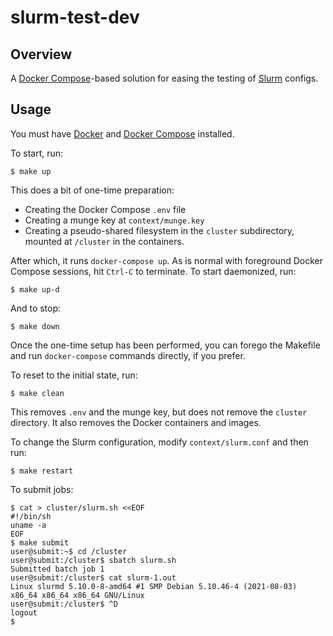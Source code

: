 # slurm-test-dev

## Overview

A [Docker Compose][docker-compose]-based solution for easing the testing of [Slurm][slurm] configs.

## Usage

You must have [Docker][get-docker] and [Docker Compose][docker-compose] installed.

To start, run:

```console
$ make up
```

This does a bit of one-time preparation:

- Creating the Docker Compose `.env` file
- Creating a munge key at `context/munge.key`
- Creating a pseudo-shared filesystem in the `cluster` subdirectory, mounted at `/cluster` in the containers.

After which, it runs `docker-compose up`. As is normal with foreground Docker Compose sessions, hit `Ctrl-C` to
terminate. To start daemonized, run:

```console
$ make up-d
```

And to stop:

```console
$ make down
```

Once the one-time setup has been performed, you can forego the Makefile and run `docker-compose` commands directly, if
you prefer.

To reset to the initial state, run:

```console
$ make clean
```

This removes `.env` and the munge key, but does not remove the `cluster` directory. It also removes the Docker containers and images.

To change the Slurm configuration, modify `context/slurm.conf` and then run:

```console
$ make restart
```

To submit jobs:

```console
$ cat > cluster/slurm.sh <<EOF
#!/bin/sh
uname -a
EOF
$ make submit
user@submit:~$ cd /cluster
user@submit:/cluster$ sbatch slurm.sh
Submitted batch job 1
user@submit:/cluster$ cat slurm-1.out
Linux slurmd 5.10.0-8-amd64 #1 SMP Debian 5.10.46-4 (2021-08-03) x86_64 x86_64 x86_64 GNU/Linux
user@submit:/cluster$ ^D
logout
$
```

[slurm]: https://slurm.schedmd.com/
[get-docker]: https://docs.docker.com/get-docker/
[docker-compose]: https://docs.docker.com/compose/
